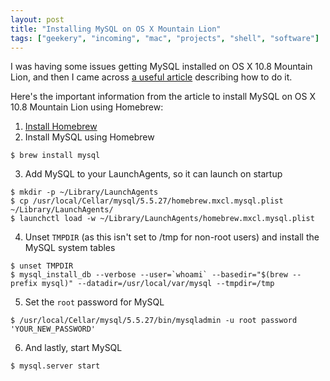 ```yaml
---
layout: post
title: "Installing MySQL on OS X Mountain Lion"
tags: ["geekery", "incoming", "mac", "projects", "shell", "software"]
---
```

I was having some issues getting MySQL installed on OS X 10.8 Mountain Lion, and then I came across [a useful article](http://madebyhoundstooth.com/blog/install-mysql-on-mountain-lion-with-homebrew/) describing how to do it.

Here's the important information from the article to install MySQL on OS X 10.8 Mountain Lion using Homebrew:

1. [Install Homebrew](http://mxcl.github.com/homebrew/#selectable)
2. Install MySQL using Homebrew

```$ brew install mysql```

3. Add MySQL to your LaunchAgents, so it can launch on startup

```$ mkdir -p ~/Library/LaunchAgents```<br />
```$ cp /usr/local/Cellar/mysql/5.5.27/homebrew.mxcl.mysql.plist ~/Library/LaunchAgents/```<br />
```$ launchctl load -w ~/Library/LaunchAgents/homebrew.mxcl.mysql.plist```

4. Unset `TMPDIR` (as this isn't set to /tmp for non-root users) and install the MySQL system tables

```$ unset TMPDIR```<br />
```$ mysql_install_db --verbose --user=`whoami` --basedir="$(brew --prefix mysql)" --datadir=/usr/local/var/mysql --tmpdir=/tmp```

5. Set the `root` password for MySQL

```$ /usr/local/Cellar/mysql/5.5.27/bin/mysqladmin -u root password 'YOUR_NEW_PASSWORD'```

6. And lastly, start MySQL

```$ mysql.server start```

